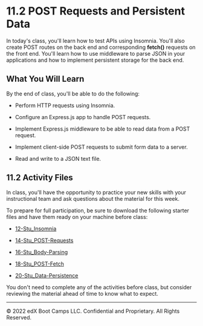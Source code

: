 # 11.2 POST Requests and Persistent Data
In today's class, you'll learn how to test APIs using Insomnia. You'll also create POST routes on the back end and corresponding **fetch()** requests on the front end. You'll learn how to use middleware to parse JSON in your applications and how to implement persistent storage for the back end.

## What You Will Learn
By the end of class, you'll be able to do the following:

* Perform HTTP requests using Insomnia.

* Configure an Express.js app to handle POST requests.

* Implement Express.js middleware to be able to read data from a POST request.

* Implement client-side POST requests to submit form data to a server.

* Read and write to a JSON text file.

## 11.2 Activity Files
In class, you'll have the opportunity to practice your new skills with your instructional team and ask questions about the material for this week.

To prepare for full participation, be sure to download the following starter files and have them ready on your machine before class:

* [12-Stu_Insomnia](https://static.fullstack-bootcamp.com/lesson-files/11-Express/12-Stu_Insomnia.zip)

* [14-Stu_POST-Requests](https://static.fullstack-bootcamp.com/lesson-files/11-Express/14-Stu_POST-Requests.zip)

* [16-Stu_Body-Parsing](https://static.fullstack-bootcamp.com/lesson-files/11-Express/16-Stu_Body-Parsing.zip)

* [18-Stu_POST-Fetch](https://static.fullstack-bootcamp.com/lesson-files/11-Express/18-Stu_POST-Fetch.zip)

* [20-Stu_Data-Persistence](https://static.fullstack-bootcamp.com/lesson-files/11-Express/20-Stu_Data-Persistence.zip)

You don't need to complete any of the activities before class, but consider reviewing the material ahead of time to know what to expect.

---
© 2022 edX Boot Camps LLC. Confidential and Proprietary. All Rights Reserved.